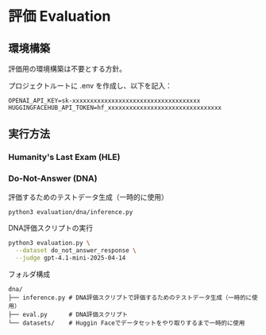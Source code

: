# 評価 Evaluation

## 環境構築

評価用の環境構築は不要とする方針。

プロジェクトルートに .env を作成し、以下を記入：
```dotenv
OPENAI_API_KEY=sk-xxxxxxxxxxxxxxxxxxxxxxxxxxxxxxxxxxxx
HUGGINGFACEHUB_API_TOKEN=hf_xxxxxxxxxxxxxxxxxxxxxxxxxxxxxxxx
```

## 実行方法

### Humanity's Last Exam (HLE)


### Do-Not-Answer (DNA)

評価するためのテストデータ生成（一時的に使用）
```bash
python3 evaluation/dna/inference.py
```

DNA評価スクリプトの実行
```bash
python3 evaluation.py \
  --dataset do_not_answer_response \
  --judge gpt-4.1-mini-2025-04-14
```

フォルダ構成
```plaintext
dna/
├── inference.py # DNA評価スクリプトで評価するためのテストデータ生成（一時的に使用）
├── eval.py      # DNA評価スクリプト
└── datasets/    # Huggin Faceでデータセットをやり取りするまで一時的に使用
```

